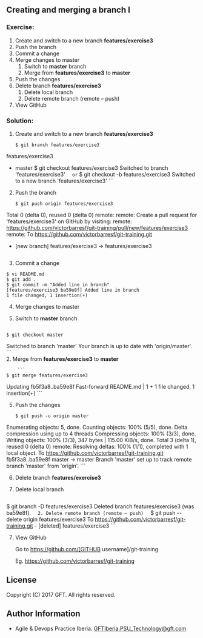 ## Creating and merging a branch I

### Exercise:

 1. Create and switch to a new branch **features/exercise3**  
 2. Push the branch  
 3. Commit a change  
 4. Merge changes to master
     1. Switch to **master** branch
     2. Merge from **features/exercise3** to **master**
 5. Push the changes  
 6. Delete branch **features/exercise3**
    1. Delete local branch  
    2. Delete remote branch (remote – push)  
 7. View GitHub


### Solution:

 1. Create and switch to a new branch **features/exercise3**  
    ```
    $ git branch features/exercise3
   features/exercise3
   * master
    $ git checkout features/exercise3
   Switched to branch 'features/exercise3'
    ```  
    or
    ```
    $ git checkout -b features/exercise3
    Switched to a new branch 'features/exercise3'
    ``` 
 
 2. Push the branch  
    ```
    $ git push origin features/exercise3
 Total 0 (delta 0), reused 0 (delta 0)
remote:
remote: Create a pull request for 'features/exercise3' on GitHub by visiting:
remote:      https://github.com/victorbarresf/git-training/pull/new/features/exercise3
remote:
To https://github.com/victorbarresf/git-training.git
 * [new branch]      features/exercise3 -> features/exercise3
    ```  
 3. Commit a change  
   ```
   $ vi README.md
$ git add .
$ git commit -m "Added line in branch"
[features/exercise3 ba59e8f] Added line in branch
 1 file changed, 1 insertion(+)
   ```    
 4. Merge changes to master
   1. Switch to **master** branch  
   
        ```
    $ git checkout master
Switched to branch 'master'
Your branch is up to date with 'origin/master'.
        ```  
   2. Merge from **features/exercise3** to **master**  
    
        ```
    $ git merge features/exercise3
Updating fb5f3a8..ba59e8f
Fast-forward
 README.md | 1 +
 1 file changed, 1 insertion(+)
        ``` 
    
 5. Push the changes  
    ```
    $ git push -u origin master
Enumerating objects: 5, done.
Counting objects: 100% (5/5), done.
Delta compression using up to 4 threads
Compressing objects: 100% (3/3), done.
Writing objects: 100% (3/3), 347 bytes | 115.00 KiB/s, done.
Total 3 (delta 1), reused 0 (delta 0)
remote: Resolving deltas: 100% (1/1), completed with 1 local object.
To https://github.com/victorbarresf/git-training.git
   fb5f3a8..ba59e8f  master -> master
Branch 'master' set up to track remote branch 'master' from 'origin'.
    ```

 6. Delete branch **features/exercise3**
   1. Delete local branch    
        
        ```
   $ git branch -D features/exercise3
	Deleted branch features/exercise3 (was ba59e8f).
        ```  
   2. Delete remote branch (remote – push)  
        ```
    $ git push --delete origin features/exercise3
	To https://github.com/victorbarresf/git-training.git
	  - [deleted]         features/exercise3
        ```  
        
 7. View GitHub  

    Go to https://github.com/[GITHUB username]/git-training

    Eg. https://github.com/victorbarresf/git-training


## License
Copyright (C) 2017 GFT. All rights reserved.

## Author Information
* Agile & Devops Practice Iberia. GFTIberia.PSU_Technology@gft.com
